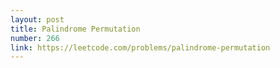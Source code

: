 ```yaml
---
layout: post
title: Palindrome Permutation
number: 266
link: https://leetcode.com/problems/palindrome-permutation
---
```

